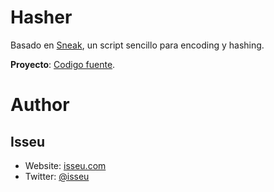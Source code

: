 Hasher
======

Basado en [Sneak], un script sencillo para encoding y hashing. 

**Proyecto**: [Codigo fuente][Source Code].

# Author

## Isseu 
* Website: [isseu.com]  
* Twitter: [@isseu]  
 
[Sneak]: http://snarkles.net/scripts/sneak/sneak.php
[Source Code]: https://github.com/isseu/Sneak
[JSON]: http://code.google.com/p/json-simple/ 
[isseu.com]: http://www.isseu.com
[@isseu]: http://twitter.com/isseu